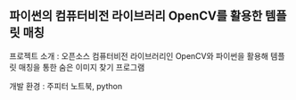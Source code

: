 ## 파이썬의 컴퓨터비전 라이브러리 OpenCV를 활용한 템플릿 매칭
프로젝트 소개 : 오픈소스 컴퓨터비전 라이브러리인 OpenCV와 파이썬을 활용해 템플릿 매칭을 통한 숨은 이미지 찾기 프로그램

개발 환경 : 주피터 노트북, python
